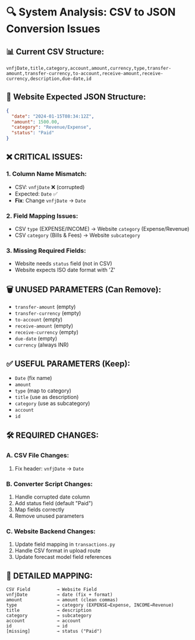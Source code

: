 # 🔍 System Analysis: CSV to JSON Conversion Issues

## 📊 **Current CSV Structure:**
```csv
vnfjDate,title,category,account,amount,currency,type,transfer-amount,transfer-currency,to-account,receive-amount,receive-currency,description,due-date,id
```

## 🎯 **Website Expected JSON Structure:**
```json
{
  "date": "2024-01-15T08:34:12Z",
  "amount": 1500.00,
  "category": "Revenue/Expense",
  "status": "Paid"
}
```

## ❌ **CRITICAL ISSUES:**

### 1. **Column Name Mismatch:**
- CSV: `vnfjDate` ❌ (corrupted)
- Expected: `Date` ✅
- **Fix**: Change `vnfjDate` → `Date`

### 2. **Field Mapping Issues:**
- CSV `type` (EXPENSE/INCOME) → Website `category` (Expense/Revenue)
- CSV `category` (Bills & Fees) → Website `subcategory`

### 3. **Missing Required Fields:**
- Website needs `status` field (not in CSV)
- Website expects ISO date format with 'Z'

## 🗑️ **UNUSED PARAMETERS (Can Remove):**
- `transfer-amount` (empty)
- `transfer-currency` (empty) 
- `to-account` (empty)
- `receive-amount` (empty)
- `receive-currency` (empty)
- `due-date` (empty)
- `currency` (always INR)

## ✅ **USEFUL PARAMETERS (Keep):**
- `Date` (fix name)
- `amount` 
- `type` (map to category)
- `title` (use as description)
- `category` (use as subcategory)
- `account`
- `id`

## 🛠️ **REQUIRED CHANGES:**

### A. **CSV File Changes:**
1. Fix header: `vnfjDate` → `Date`

### B. **Converter Script Changes:**
1. Handle corrupted date column
2. Add status field (default "Paid")
3. Map fields correctly
4. Remove unused parameters

### C. **Website Backend Changes:**
1. Update field mapping in `transactions.py`
2. Handle CSV format in upload route
3. Update forecast model field references

## 📝 **DETAILED MAPPING:**
```
CSV Field          → Website Field
vnfjDate           → date (fix + format)
amount             → amount (clean commas)
type               → category (EXPENSE→Expense, INCOME→Revenue)
title              → description
category           → subcategory
account            → account
id                 → id
[missing]          → status ("Paid")
```
